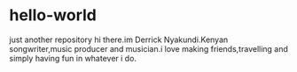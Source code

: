 # hello-world
just another repository
hi there.im Derrick Nyakundi.Kenyan songwriter,music producer and musician.i love making friends,travelling and simply having fun in whatever i do.
